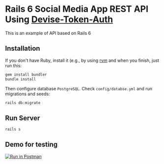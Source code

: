 # Rails 6 Social Media App REST API Using [Devise-Token-Auth](https://github.com/lynndylanhurley/devise_token_auth)

This is an example of API based on Rails 6

## Installation

If you don't have Ruby, install it (e.g., by using [rvm](https://rvm.io/) and when you finish, just run this:

```sh
gem install bundler
bundle install
```

Then configure database `PostgreSQL`. Check `config/databse.yml` and run migrations and seeds:

```sh
rails db:migrate
```

## Run Server

```bash
rails s
```

## Demo for testing

[![Run in Postman](https://run.pstmn.io/button.svg)](https://app.getpostman.com/run-collection/328eb0fa3d818aaef617?action=collection%2Fimport)
